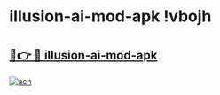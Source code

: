 # illusion-ai-mod-apk !vbojh

# <h2><a href="https://kkoowk.esa.edu.pl?title=illusion-ai-mod-apk&ref=vbojh">🔗👉 🔴 illusion-ai-mod-apk</a></h2>

[![acn](https://github.com/user-attachments/assets/0f9c940e-d8b0-45ae-aac7-cd30a18b3e1c)](https://kkoowk.esa.edu.pl?title=illusion-ai-mod-apk&ref=vbojh)


